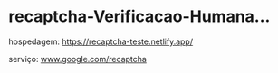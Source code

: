 # recaptcha-Verificacao-Humana...

hospedagem: https://recaptcha-teste.netlify.app/

serviço: www.google.com/recaptcha
